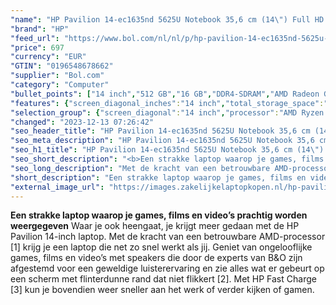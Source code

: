 ```yaml
---
"name": "HP Pavilion 14-ec1635nd 5625U Notebook 35,6 cm (14\") Full HD AMD Ryzen™ 5 16 GB DDR4-SDRAM 512 GB SSD Wi-Fi 5 (802.11ac) Windows 11 Home Zwart"
"brand": "HP"
"feed_url": "https://www.bol.com/nl/nl/p/hp-pavilion-14-ec1635nd-5625u-notebook-35-6-cm-full-hd-amd-ryzen-5-16-gb-ddr4-sdram-512-gb-ssd-wi-fi-5-windows-11-home-zwart/9300000107090231"
"price": 697
"currency": "EUR"
"GTIN": "0196548678662"
"supplier": "Bol.com"
"category": "Computer"
"bullet_points": ["14 inch","512 GB","16 GB","DDR4-SDRAM","AMD Radeon Graphics","Windows"]
"features": {"screen_diagonal_inches":"14 inch","total_storage_space":"512 GB","memory_size":"16 GB","memory_type":"DDR4-SDRAM","graphics_card":"AMD Radeon Graphics","operating_system":"Windows"}
"selection_group": {"screen_diagonal":"14 inch","processor":"AMD Ryzen 5","changed_price_past_3_days":false,"product_family":"Pavilion 14"}
"changed": "2023-12-13 07:26:42"
"seo_header_title": "HP Pavilion 14-ec1635nd 5625U Notebook 35,6 cm (14\") Full HD AMD Ryzen™ 5 16 GB DDR4-SDRAM 512 GB SSD Wi-Fi 5 (802.11ac) Windows 11 Home Zwart"
"seo_meta_description": "HP Pavilion 14-ec1635nd 5625U Notebook 35,6 cm (14\") Full HD AMD Ryzen™ 5 16 GB DDR4-SDRAM 512 GB SSD Wi-Fi 5 (802.11ac) Windows 11 Home Zwart"
"seo_h1_title": "HP Pavilion 14-ec1635nd 5625U Notebook 35,6 cm (14\") Full HD AMD Ryzen™ 5 16 GB DDR4-SDRAM 512 GB SSD Wi-Fi 5 (802.11ac) Windows 11 Home Zwart"
"seo_short_description": "<b>Een strakke laptop waarop je games, films en video’s prachtig worden weergegeven</b> Waar je ook heengaat, je krijgt meer gedaan met de HP Pavilion 14-inch laptop."
"seo_long_description": "Met de kracht van een betrouwbare AMD-processor [1] krijg je een laptop die net zo snel werkt als jij. Geniet van ongelooflijke games, films en video’s met speakers die door de experts van B&O zijn afgestemd voor een geweldige luisterervaring en zie alles wat er gebeurt op een scherm met flinterdunne rand dat niet flikkert [2]. Met HP Fast Charge [3] kun je bovendien weer sneller aan het werk of verder kijken of gamen."
"short_description": "Een strakke laptop waarop je games, films en video’s prachtig worden weergegeven Waar je ook heengaat, je krijgt meer gedaan met de HP Pavilion 14-inch laptop. Met de kracht van een betrouwbare AMD-processor [1] krijg je een laptop die net zo snel werkt als jij. Geniet van ongelooflijke games, films en video’s met speakers die door de experts van B&O zijn afgestemd voor een geweldige luisterervaring en zie alles wat er gebeurt op een scherm met flinterdunne rand dat niet flikkert [2]. Met HP Fast Charge [3] kun je bovendien weer sneller aan het werk of verder kijken of gamen."
"external_image_url": "https://images.zakelijkelaptopkopen.nl/hp-pavilion-14-ec1635nd-5625u-notebook-35-6-cm-full-hd-amd-ryzen-5-16-gb-ddr4-sdram-512-gb-ssd-wi-fi-5-windows-11-home-zwart.webp"
---
```


<b>Een strakke laptop waarop je games, films en video’s prachtig worden weergegeven</b> Waar je ook heengaat, je krijgt meer gedaan met de HP Pavilion 14-inch laptop. Met de kracht van een betrouwbare AMD-processor [1] krijg je een laptop die net zo snel werkt als jij. Geniet van ongelooflijke games, films en video’s met speakers die door de experts van B&O zijn afgestemd voor een geweldige luisterervaring en zie alles wat er gebeurt op een scherm met flinterdunne rand dat niet flikkert [2]. Met HP Fast Charge [3] kun je bovendien weer sneller aan het werk of verder kijken of gamen.